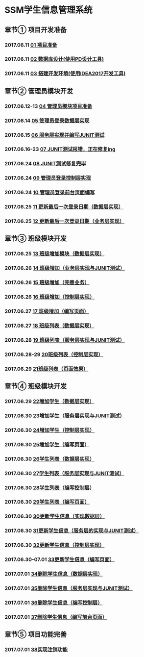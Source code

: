 # SSM学生信息管理系统  

## 章节①   项目开发准备
### 2017.06.11 [01 项目准备](/docs/chapter01_Project_development_preparation.md#01项目准备)  

### 2017.06.11 [02 数据库设计(使用PD设计工具)](/docs/chapter01_Project_development_preparation.md#02数据库设计使用pd设计工具)  

### 2017.06.11 [03 搭建开发环境(使用IDEA2017开发工具)](/docs/chapter01_Project_development_preparation.md#03搭建开发环境使用idea2017开发工具)  
## 章节②   管理员模块开发
### 2017.06.12-13 [04 管理员模块项目准备](/docs/chapter02_Admin.md#04管理员模块项目准备)

### 2017.06.14 [05 管理员登录数据层实现](/docs/chapter02_Admin.md#05管理员登录数据层实现)

### 2017.06.15 [06 服务层实现并编写JUNIT测试](/docs/chapter02_Admin.md#06服务层实现并编写junit测试)

### 2017.06.16-23 [07 JUNIT测试报错，正在修复ing](/docs/chapter02_Admin.md#07junit测试报错正在修复ing)

### 2017.06.24 [08 JUNIT测试修复完毕](/docs/chapter02_Admin.md#08junit修复完毕)

### 2017.06.24 [09 管理员登录控制层实现](/docs/chapter02_Admin.md#09管理员登录控制层实现)

### 2017.06.24 [10 管理员登录前台页面编写](/docs/chapter02_Admin.md#10管理员登录前台页面编写)  

### 2017.06.25 [11 更新最后一次登录日期（数据层实现）](/docs/chapter02_Admin.md#11更新最后一次登录日期数据层实现)  

### 2017.06.25 [12 更新最后一次登录日期（业务层实现）](/docs/chapter02_Admin.md#12更新最后一次登录日期业务层实现)  
## 章节③   班级模块开发
### 2017.06.25 [13 班级增加模块（数据层实现）](/docs/chapter03_Class.md#13班级增加模块数据层实现)  

### 2017.06.26 [14 班级增加（业务层实现与JUNIT测试）](/docs/chapter03_Class.md#14班级增加业务层实现与junit测试)  

### 2017.06.26 [15 班级增加（完善业务）](/docs/chapter03_Class.md#15班级增加完善业务)  

### 2017.06.26 [16 班级增加（控制层实现）](/docs/chapter03_Class.md#16班级增加控制层实现)  

### 2017.06.27 [17 班级增加（编写页面）](/docs/chapter03_Class.md#17班级增加（编写页面）)  

### 2017.06.27 [18 班级列表（数据层实现）](/docs/chapter03_Class.md#18班级列表数据层实现)  

### 2017.06.28 [19 班级列表（服务层实现与JUNIT测试）](/docs/chapter03_Class.md#19班级列表服务层实现与junit测试)  

### 2017.06.28-29  [20班级列表（控制层实现）](/docs/chapter03_Class.md#20班级列表控制层实现)

### 2017.06.29  [21班级列表（页面效果）](/docs/chapter03_Class.md#21班级列表页面效果)

## 章节④   班级模块开发

### 2017.06.29 [22增加学生（数据层实现）](/docs/chapter04_Student.md#22增加学生数据层实现)

### 2017.06.30 [23增加学生（服务层实现与JUNIT测试）](/docs/chapter04_Student.md#23增加学生服务层实现与junit测试)

### 2017.06.30 [24增加学生（控制层实现）](/docs/chapter04_Student.md#24增加学生控制层实现 )

### 2017.06.30 [25增加学生（编写页面）](/docs/chapter04_Student.md#25增加学生编写页面)

### 2017.06.30 [26学生列表（数据层实现）](/docs/chapter04_Student.md#26学生列表数据层实现)

### 2017.06.30 [27学生列表（服务层实现与JUNIT测试）](/docs/chapter04_Student.md#27学生列表服务层实现与junit测试)

### 2017.06.30 [28学生列表（编写控制层）](/docs/chapter04_Student.md#28学生列表编写控制层)

### 2017.06.30 [29学生列表（编写页面）](/docs/chapter04_Student.md#29学生列表编写页面)

### 2017.06.30 [30更新学生信息（实现数据层）](/docs/chapter04_Student.md#30更新学生信息实现数据层)

### 2017.06.30 [31更新学生信息（服务层的实现与JUNIT测试）](/docs/chapter04_Student.md#31更新学生信息服务层的实现与junit测试)

### 2017.06.30 [32更新学生信息（控制层实现）](/docs/chapter04_Student.md#32更新学生信息控制层实现)

### 2017.06.30-07.01 [33更新学生信息（编写页面）](/docs/chapter04_Student.md#33更新学生信息编写页面)

### 2017.07.01 [34删除学生信息（数据层实现）](/docs/chapter04_Student.md#34删除学生信息数据层实现)

### 2017.07.01 [35删除学生信息（服务层实现与JUNIT测试）](/docs/chapter04_Student.md#35删除学生信息服务层实现与junit测试)

### 2017.07.01 [36删除学生信息（编写控制层）](/docs/chapter04_Student.md#36删除学生信息编写控制层)

### 2017.07.01 [37删除学生信息（编写前台页面）](/docs/chapter04_Student.md#37删除删除学生信息编写前台页面)

## 章节⑤   项目功能完善

### 2017.07.01 [38实现注销功能](/docs/chapter05_Project_perfect.md#38实现注销功能)